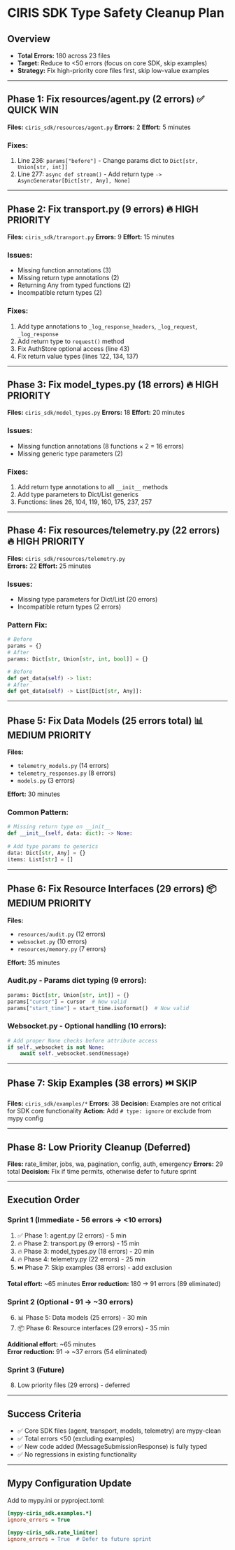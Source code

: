 # CIRIS SDK Type Safety Cleanup Plan

## Overview
- **Total Errors:** 180 across 23 files
- **Target:** Reduce to <50 errors (focus on core SDK, skip examples)
- **Strategy:** Fix high-priority core files first, skip low-value examples

---

## Phase 1: Fix resources/agent.py (2 errors) ✅ QUICK WIN
**Files:** `ciris_sdk/resources/agent.py`
**Errors:** 2
**Effort:** 5 minutes

### Fixes:
1. Line 236: `params["before"]` - Change params dict to `Dict[str, Union[str, int]]`
2. Line 277: `async def stream()` - Add return type `-> AsyncGenerator[Dict[str, Any], None]`

---

## Phase 2: Fix transport.py (9 errors) 🔥 HIGH PRIORITY
**Files:** `ciris_sdk/transport.py`
**Errors:** 9
**Effort:** 15 minutes

### Issues:
- Missing function annotations (3)
- Missing return type annotations (2)
- Returning Any from typed functions (2)
- Incompatible return types (2)

### Fixes:
1. Add type annotations to `_log_response_headers`, `_log_request`, `_log_response`
2. Add return type to `request()` method
3. Fix AuthStore optional access (line 43)
4. Fix return value types (lines 122, 134, 137)

---

## Phase 3: Fix model_types.py (18 errors) 🔥 HIGH PRIORITY  
**Files:** `ciris_sdk/model_types.py`
**Errors:** 18
**Effort:** 20 minutes

### Issues:
- Missing function annotations (8 functions × 2 = 16 errors)
- Missing generic type parameters (2)

### Fixes:
1. Add return type annotations to all `__init__` methods
2. Add type parameters to Dict/List generics
3. Functions: lines 26, 104, 119, 160, 175, 237, 257

---

## Phase 4: Fix resources/telemetry.py (22 errors) 🔥 HIGH PRIORITY
**Files:** `ciris_sdk/resources/telemetry.py`  
**Errors:** 22
**Effort:** 25 minutes

### Issues:
- Missing type parameters for Dict/List (20 errors)
- Incompatible return types (2 errors)

### Pattern Fix:
```python
# Before
params = {}
# After  
params: Dict[str, Union[str, int, bool]] = {}

# Before
def get_data(self) -> list:
# After
def get_data(self) -> List[Dict[str, Any]]:
```

---

## Phase 5: Fix Data Models (25 errors total) 📊 MEDIUM PRIORITY
**Files:** 
- `telemetry_models.py` (14 errors)
- `telemetry_responses.py` (8 errors)  
- `models.py` (3 errors)

**Effort:** 30 minutes

### Common Pattern:
```python
# Missing return type on __init__
def __init__(self, data: dict): -> None:
    
# Add type params to generics
data: Dict[str, Any] = {}
items: List[str] = []
```

---

## Phase 6: Fix Resource Interfaces (29 errors) 📦 MEDIUM PRIORITY
**Files:**
- `resources/audit.py` (12 errors)
- `websocket.py` (10 errors)
- `resources/memory.py` (7 errors)

**Effort:** 35 minutes

### Audit.py - Params dict typing (9 errors):
```python
params: Dict[str, Union[str, int]] = {}
params["cursor"] = cursor  # Now valid
params["start_time"] = start_time.isoformat()  # Now valid
```

### Websocket.py - Optional handling (10 errors):
```python
# Add proper None checks before attribute access
if self._websocket is not None:
    await self._websocket.send(message)
```

---

## Phase 7: Skip Examples (38 errors) ⏭️ SKIP
**Files:** `ciris_sdk/examples/*`
**Errors:** 38
**Decision:** Examples are not critical for SDK core functionality
**Action:** Add `# type: ignore` or exclude from mypy config

---

## Phase 8: Low Priority Cleanup (Deferred)
**Files:** rate_limiter, jobs, wa, pagination, config, auth, emergency
**Errors:** 29 total
**Decision:** Fix if time permits, otherwise defer to future sprint

---

## Execution Order

### Sprint 1 (Immediate - 56 errors → <10 errors)
1. ✅ Phase 1: agent.py (2 errors) - 5 min
2. 🔥 Phase 2: transport.py (9 errors) - 15 min  
3. 🔥 Phase 3: model_types.py (18 errors) - 20 min
4. 🔥 Phase 4: telemetry.py (22 errors) - 25 min
5. ⏭️ Phase 7: Skip examples (38 errors) - add exclusion

**Total effort:** ~65 minutes
**Error reduction:** 180 → 91 errors (89 eliminated)

### Sprint 2 (Optional - 91 → ~30 errors)
6. 📊 Phase 5: Data models (25 errors) - 30 min
7. 📦 Phase 6: Resource interfaces (29 errors) - 35 min

**Additional effort:** ~65 minutes  
**Error reduction:** 91 → ~37 errors (54 eliminated)

### Sprint 3 (Future)
8. Low priority files (29 errors) - deferred

---

## Success Criteria
- ✅ Core SDK files (agent, transport, models, telemetry) are mypy-clean
- ✅ Total errors <50 (excluding examples)
- ✅ New code added (MessageSubmissionResponse) is fully typed
- ✅ No regressions in existing functionality

---

## Mypy Configuration Update
Add to mypy.ini or pyproject.toml:
```ini
[mypy-ciris_sdk.examples.*]
ignore_errors = True

[mypy-ciris_sdk.rate_limiter]
ignore_errors = True  # Defer to future sprint
```

